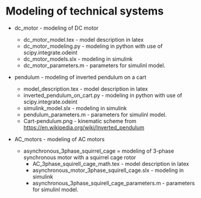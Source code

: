 # Modeling of technical systems

- dc_motor - modeling of DC motor
    - dc_motor_model.tex - model description in latex
    - dc_motor_modeling.py - modeling in python with use of scipy.integrate.odeint
    - dc_motor_models.slx - modeling in simulink
    - dc_motor_parameters.m - parameters for simulinl model.
    
 - pendulum - modeling of inverted pendulum on a cart
    - model_description.tex - model description in latex
    - inverted_pendulum_on_cart.py - modeling in python with use of scipy.integrate.odeint
    - simulink_model.slx - modeling in simulink
    - pendulum_parameters.m - parameters for simulinl model.
    - Cart-pendulum.png - kinematic scheme from https://en.wikipedia.org/wiki/Inverted_pendulum

- AC_motors - modeling of AC motors
   - asynchronous_3phase_squirrel_cage = modeling of 3-phase synchronous motor with a squirrel cage rotor
      - AC_3phase_squirell_cage_math.tex - model description in latex
      - asynchronous_motor_3phase_squirell_cage.slx - modeling in simulink
      - asynchronous_3phase_squirell_cage_parameters.m - parameters for simulinl model.
 
